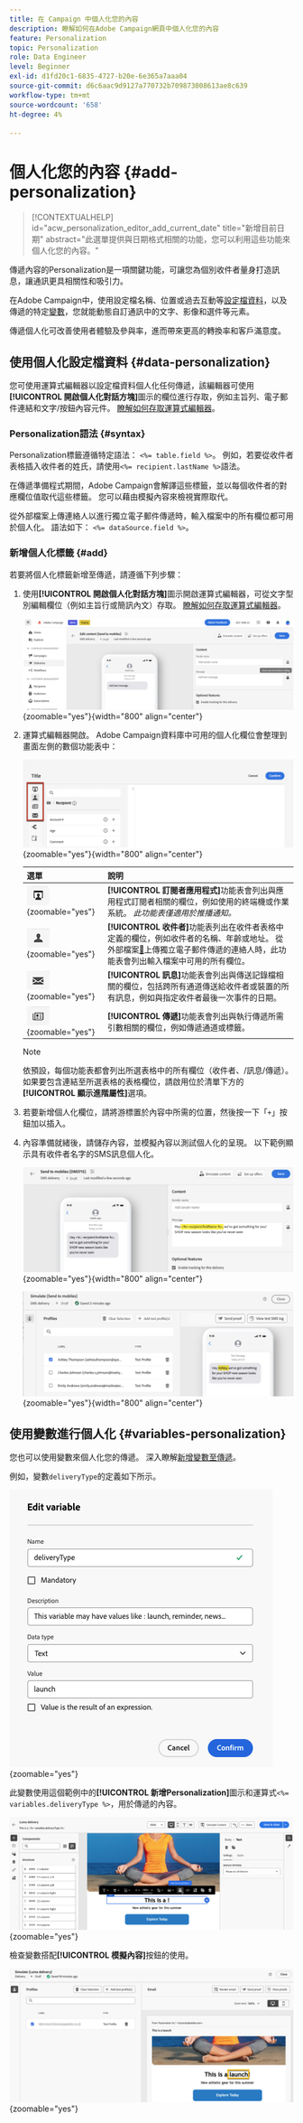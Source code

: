 ```yaml
---
title: 在 Campaign 中個人化您的內容
description: 瞭解如何在Adobe Campaign網頁中個人化您的內容
feature: Personalization
topic: Personalization
role: Data Engineer
level: Beginner
exl-id: d1fd20c1-6835-4727-b20e-6e365a7aaa04
source-git-commit: d6c6aac9d9127a770732b709873008613ae8c639
workflow-type: tm+mt
source-wordcount: '658'
ht-degree: 4%

---
```


# 個人化您的內容 {#add-personalization}

>[!CONTEXTUALHELP]
>id="acw_personalization_editor_add_current_date"
>title="新增目前日期"
>abstract="此選單提供與日期格式相關的功能，您可以利用這些功能來個人化您的內容。"

傳遞內容的Personalization是一項關鍵功能，可讓您為個別收件者量身打造訊息，讓通訊更具相關性和吸引力。

在Adobe Campaign中，使用設定檔名稱、位置或過去互動等[設定檔資料](#data-personalization)，以及傳遞的特定[變數](#variables-personalization)，您就能動態自訂通訊中的文字、影像和選件等元素。

傳遞個人化可改善使用者體驗及參與率，進而帶來更高的轉換率和客戶滿意度。

## 使用個人化設定檔資料 {#data-personalization}

您可使用運算式編輯器以設定檔資料個人化任何傳遞，該編輯器可使用&#x200B;**[!UICONTROL 開啟個人化對話方塊]**&#x200B;圖示的欄位進行存取，例如主旨列、電子郵件連結和文字/按鈕內容元件。 [瞭解如何存取運算式編輯器](gs-personalization.md/#access)。

### Personalization語法 {#syntax}

Personalization標籤遵循特定語法： `<%= table.field %>`。 例如，若要從收件者表格插入收件者的姓氏，請使用`<%= recipient.lastName %>`語法。

在傳遞準備程式期間，Adobe Campaign會解譯這些標籤，並以每個收件者的對應欄位值取代這些標籤。 您可以藉由模擬內容來檢視實際取代。

從外部檔案上傳連絡人以進行獨立電子郵件傳遞時，輸入檔案中的所有欄位都可用於個人化。 語法如下： `<%= dataSource.field %>`。

### 新增個人化標籤 {#add}

若要將個人化標籤新增至傳遞，請遵循下列步驟：

1. 使用&#x200B;**[!UICONTROL 開啟個人化對話方塊]**&#x200B;圖示開啟運算式編輯器，可從文字型別編輯欄位（例如主旨行或簡訊內文）存取。 [瞭解如何存取運算式編輯器](gs-personalization.md/#access)。

   ![顯示如何存取個人化對話方塊的熒幕擷圖](assets/perso-access.png){zoomable="yes"}{width="800" align="center"}

1. 運算式編輯器開啟。 Adobe Campaign資料庫中可用的個人化欄位會整理到畫面左側的數個功能表中：

   ![顯示個人化欄位功能表的熒幕擷圖](assets/perso-insert-field.png){zoomable="yes"}{width="800" align="center"}

   | 選單 | 說明 |
   |------|-------------|
   | ![訂閱者應用程式功能表圖示](assets/do-not-localize/perso-subscribers-menu.png){zoomable="yes"} | **[!UICONTROL 訂閱者應用程式]**&#x200B;功能表會列出與應用程式訂閱者相關的欄位，例如使用的終端機或作業系統。 *此功能表僅適用於推播通知。* |
   | ![收件者功能表圖示](assets/do-not-localize/perso-recipients-menu.png){zoomable="yes"} | **[!UICONTROL 收件者]**&#x200B;功能表列出在收件者表格中定義的欄位，例如收件者的名稱、年齡或地址。 從外部檔案[&#128279;](../audience/file-audience.md)上傳獨立電子郵件傳遞的連絡人時，此功能表會列出輸入檔案中可用的所有欄位。 |
   | ![訊息功能表圖示](assets/do-not-localize/perso-message-menu.png){zoomable="yes"} | **[!UICONTROL 訊息]**&#x200B;功能表會列出與傳送記錄檔相關的欄位，包括跨所有通道傳送給收件者或裝置的所有訊息，例如與指定收件者最後一次事件的日期。 |
   | ![傳遞功能表圖示](assets/do-not-localize/perso-delivery-menu.png){zoomable="yes"} | **[!UICONTROL 傳遞]**&#x200B;功能表會列出與執行傳遞所需引數相關的欄位，例如傳遞通道或標籤。 |

   >[!NOTE]
   >
   >依預設，每個功能表都會列出所選表格中的所有欄位（收件者、/訊息/傳遞）。 如果要包含連結至所選表格的表格欄位，請啟用位於清單下方的&#x200B;**[!UICONTROL 顯示進階屬性]**&#x200B;選項。

1. 若要新增個人化欄位，請將游標置於內容中所需的位置，然後按一下「`+`」按鈕加以插入。

1. 內容準備就緒後，請儲存內容，並模擬內容以測試個人化的呈現。 以下範例顯示具有收件者名字的SMS訊息個人化。

   ![熒幕擷圖顯示具有收件者名字的SMS個人化預覽](assets/perso-preview1.png){zoomable="yes"}{width="800" align="center"}

   ![熒幕擷圖顯示具有收件者名字的SMS個人化預覽](assets/perso-preview2.png){zoomable="yes"}{width="800" align="center"}

## 使用變數進行個人化 {#variables-personalization}

您也可以使用變數來個人化您的傳遞。 深入瞭解[新增變數至傳遞](../advanced-settings/delivery-settings.md#variables-delivery)。

例如，變數`deliveryType`的定義如下所示。

![顯示deliveryType變數定義的熒幕擷圖](assets/variables-deliveryType.png){zoomable="yes"}

此變數使用這個範例中的&#x200B;**[!UICONTROL 新增Personalization]**&#x200B;圖示和運算式`<%= variables.deliveryType %>`，用於傳遞的內容。

![顯示個人化中使用deliveryType變數的熒幕擷圖](assets/variables-perso.png){zoomable="yes"}

檢查變數搭配&#x200B;**[!UICONTROL 模擬內容]**&#x200B;按鈕的使用。

![熒幕擷圖顯示使用deliveryType變數模擬的內容](assets/variables-simulate.png){zoomable="yes"}